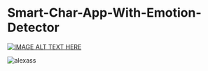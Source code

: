 # Smart-Char-App-With-Emotion-Detector
[![IMAGE ALT TEXT HERE](https://img.youtube.com/vi/YOUTUBE_VIDEO_ID_HERE/0.jpg)](https://www.youtube.com/watch?v=mXPyNyma6AU)

![alexass](https://user-images.githubusercontent.com/70993615/110085549-3ebd1b80-7db7-11eb-9939-cd59ca9d2004.png)
